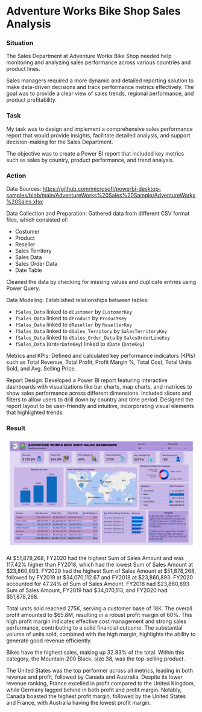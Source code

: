 # Adventure Works Bike Shop Sales Analysis

### Situation
The Sales Department at Adventure Works Bike Shop needed help monitoring and analyzing sales performance across various countries and product lines.

Sales managers required a more dynamic and detailed reporting solution to make data-driven decisions and track performance metrics effectively. The goal was to provide a clear view of sales trends, regional performance, and product profitability.

### Task 
My task was to design and implement a comprehensive sales performance report that would provide insights, facilitate detailed analysis, and support decision-making for the Sales Department.

The objective was to create a Power BI report that included key metrics such as sales by country, product performance, and trend analysis.

### Action
Data Sources: https://github.com/microsoft/powerbi-desktop-samples/blob/main/AdventureWorks%20Sales%20Sample/AdventureWorks%20Sales.xlsx

Data Collection and Preparation: Gathered data from different CSV format files, which consisted of:
- Costumer
- Product
- Reseller
- Sales Territory
- Sales Data
- Sales Order Data
- Date Table

Cleaned the data by checking for missing values and duplicate entries using Power Query.

Data Modeling: Established relationships between tables:
- `fSales_Data` linked to `dCustomer` by `CustomerKey`
- `fSales_Data` linked to `dProduct` by `ProductKey`
- `fSales_Data` linked to `dReseller` by `ResellerKey`
- `fSales_Data` linked to `dSales_Territory` by `SalesTerritoryKey`
- `fSales_Data` linked to `dSales_Order_Data` by `SalesOrderLineKey`
- `fSales_Data` (`OrderDateKey`) linked to `dDate` (`DateKey`)

Metrics and KPIs: Defined and calculated key performance indicators (KPIs) such as Total Revenue, Total Profit, Profit Margin %, Total Cost, Total Units Sold, and Avg. Selling Price.

Report Design: Developed a Power BI report featuring interactive dashboards with visualizations like bar charts, map charts, and matrices to show sales performance across different dimensions. Included slicers and filters to allow users to drill down by country and time period. Designed the report layout to be user-friendly and intuitive, incorporating visual elements that highlighted trends.

### Result
![Sales Dashbaord](https://github.com/angelicamerced/Adventure-Works-Sales-Dashboard/blob/main/Sales%20Dashboard.jpg)

﻿At $51,878,268, FY2020 had the highest Sum of Sales Amount and was 117.42% higher than FY2018, which had the lowest Sum of Sales Amount at $23,860,893.﻿﻿
FY2020 had the highest Sum of Sales Amount at $51,878,268, followed by FY2019 at $34,070,112.67 and FY2018 at $23,860,893.﻿﻿
FY2020 accounted for 47.24% of Sum of Sales Amount.﻿﻿
FY2018 had $23,860,893 Sum of Sales Amount, FY2019 had $34,070,113, and FY2020 had $51,878,268.﻿﻿ 

Total units sold reached 275K, serving a customer base of 18K. The overall profit amounted to $65.8M, resulting in a robust profit margin of 60%. This high profit margin indicates effective cost management and strong sales performance, contributing to a solid financial outcome. The substantial volume of units sold, combined with the high margin, highlights the ability to generate good revenue efficiently.

Bikes have the highest sales, making up 32.83% of the total. Within this category, the Mountain-200 Black, size 38, was the top-selling product. 

The United States was the top performer across all metrics, leading in both revenue and profit, followed by Canada and Australia. Despite its lower revenue ranking, France excelled in profit compared to the United Kingdom, while Germany lagged behind in both profit and profit margin. Notably, Canada boasted the highest profit margin, followed by the United States and France, with Australia having the lowest profit margin.




